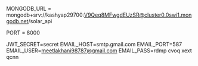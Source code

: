 MONGODB_URL = mongodb+srv://kashyap29700:V9Qeq8MFwgdEUzSR@cluster0.0swi1.mongodb.net/solar_api

PORT = 8000

JWT_SECRET=secret
EMAIL_HOST=smtp.gmail.com
EMAIL_PORT=587
EMAIL_USER=meetlakhani98787@gmail.com
EMAIL_PASS=rdmp cvoq xext qcnn
